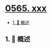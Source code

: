 # [0565. xxx](https://github.com/Tdahuyou/TNotes.leetcode/tree/main/notes/0565.%20xxx)

<!-- region:toc -->

- [1. 📝 概述](#1--概述)

<!-- endregion:toc -->

## 1. 📝 概述
